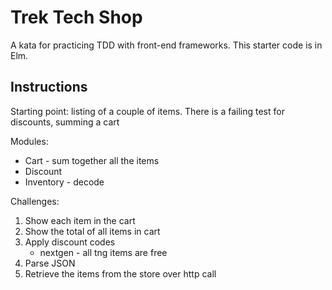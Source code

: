 # Trek Tech Shop
A kata for practicing TDD with front-end frameworks. This starter code is in Elm.

## Instructions

Starting point: listing of a couple of items.
There is a failing test for discounts, summing a cart

Modules:
* Cart - sum together all the items
* Discount
* Inventory - decode

Challenges:

1. Show each item in the cart
1. Show the total of all items in cart
1. Apply discount codes
    * nextgen - all tng items are free
1. Parse JSON
1. Retrieve the items from the store over http call
